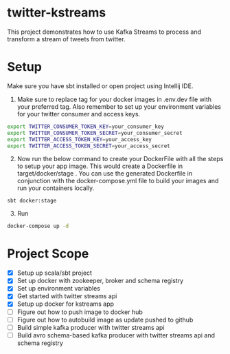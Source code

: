 # twitter-kstreams
This project demonstrates how to use Kafka Streams to process and transform a stream of tweets from twitter.

# Setup
Make sure you have sbt installed or open project using Intellij IDE.

1. Make sure to replace tag for your docker images in .env.dev file with your preferred tag.
Also remember to set up your environment variables for your twitter consumer and access keys.
```bash
export TWITTER_CONSUMER_TOKEN_KEY=your_consumer_key
export TWITTER_CONSUMER_TOKEN_SECRET=your_consumer_secret
export TWITTER_ACCESS_TOKEN_KEY=your_access_key
export TWITTER_ACCESS_TOKEN_SECRET=your_access_secret
```

2. Now run the below command to create your DockerFile with all the steps to setup your app image.
This would create a Dockerfile in target/docker/stage . You can use the generated Dockerfile in conjunction
with the docker-compose.yml file to build your images and run your containers locally.
```
sbt docker:stage
```

3. Run
```bash
docker-compose up -d
```

# Project Scope
- [x] Setup up scala/sbt project
- [x] Set up docker with zookeeper, broker and schema registry
- [x] Set up environment variables
- [x] Get started with twitter streams api
- [x] Setup up docker for kstreams app
- [ ] Figure out how to push image to docker hub
- [ ] Figure out how to autobuild image as update pushed to github
- [ ] Build simple kafka producer with twitter streams api
- [ ] Build avro schema-based kafka producer with twitter streams api and schema registry
